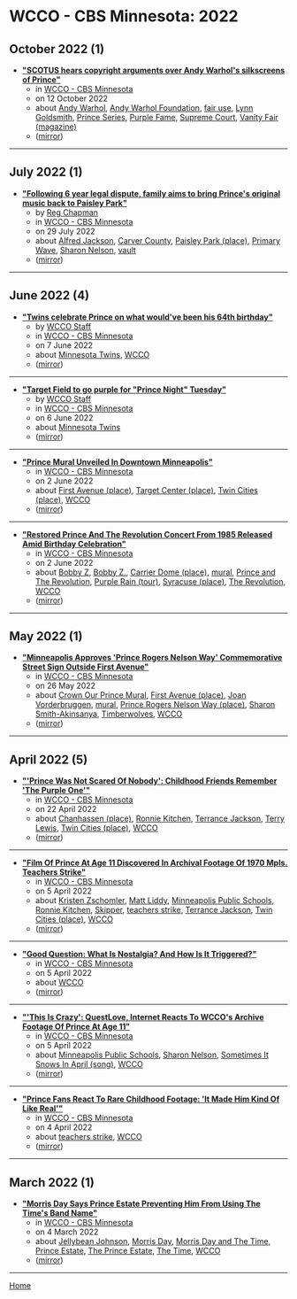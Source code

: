 # WCCO - CBS Minnesota: 2022

## October 2022 (1)

 - [**"SCOTUS hears copyright arguments over Andy Warhol's silkscreens of Prince"**](https://www.cbsnews.com/minnesota/news/scotus-hears-copyright-arguments-over-andy-warhols-silkscreens-of-prince/)
    - in [WCCO - CBS Minnesota](../../../publications/u-z/wcco-cbs-minnesota/index.md)
    - on 12 October 2022
    - about [Andy Warhol](../../../topics/andy-warhol/index.md), [Andy Warhol Foundation](../../../topics/andy-warhol-foundation/index.md), [fair use](../../../topics/fair-use/index.md), [Lynn Goldsmith](../../../topics/lynn-goldsmith/index.md), [Prince Series](../../../topics/prince-series/index.md), [Purple Fame](../../../topics/purple-fame/index.md), [Supreme Court](../../../topics/supreme-court/index.md), [Vanity Fair (magazine)](../../../topics/magazine/vanity-fair/index.md)
    - ([mirror](https://web.archive.org/web/*/https://www.cbsnews.com/minnesota/news/scotus-hears-copyright-arguments-over-andy-warhols-silkscreens-of-prince/))

----

## July 2022 (1)

 - [**"Following 6 year legal dispute, family aims to bring Prince's original music back to Paisley Park"**](https://www.cbsnews.com/minnesota/news/following-six-year-legal-dispute-family-aims-to-bring-princes-original-music-back-to-paisley-park/)
    - by [Reg Chapman](../../../authors/reg-chapman/index.md)
    - in [WCCO - CBS Minnesota](../../../publications/u-z/wcco-cbs-minnesota/index.md)
    - on 29 July 2022
    - about [Alfred Jackson](../../../topics/alfred-jackson/index.md), [Carver County](../../../topics/carver-county/index.md), [Paisley Park (place)](../../../topics/place/paisley-park/index.md), [Primary Wave](../../../topics/primary-wave/index.md), [Sharon Nelson](../../../topics/sharon-nelson/index.md), [vault](../../../topics/vault/index.md)
    - ([mirror](https://web.archive.org/web/*/https://www.cbsnews.com/minnesota/news/following-six-year-legal-dispute-family-aims-to-bring-princes-original-music-back-to-paisley-park/))

----

## June 2022 (4)

 - [**"Twins celebrate Prince on what would've been his 64th birthday"**](https://www.cbsnews.com/minnesota/news/twins-celebrate-prince-on-what-wouldve-been-his-64th-birthday/)
    - by [WCCO Staff](../../../authors/wcco-staff/index.md)
    - in [WCCO - CBS Minnesota](../../../publications/u-z/wcco-cbs-minnesota/index.md)
    - on 7 June 2022
    - about [Minnesota Twins](../../../topics/minnesota-twins/index.md), [WCCO](../../../topics/wcco/index.md)
    - ([mirror](https://web.archive.org/web/*/https://www.cbsnews.com/minnesota/news/twins-celebrate-prince-on-what-wouldve-been-his-64th-birthday/))

----

 - [**"Target Field to go purple for "Prince Night" Tuesday"**](https://www.cbsnews.com/minnesota/news/target-field-to-go-purple-for-prince-night-tuesday/)
    - by [WCCO Staff](../../../authors/wcco-staff/index.md)
    - in [WCCO - CBS Minnesota](../../../publications/u-z/wcco-cbs-minnesota/index.md)
    - on 6 June 2022
    - about [Minnesota Twins](../../../topics/minnesota-twins/index.md)
    - ([mirror](https://web.archive.org/web/*/https://www.cbsnews.com/minnesota/news/target-field-to-go-purple-for-prince-night-tuesday/))

----

 - [**"Prince Mural Unveiled In Downtown Minneapolis"**](https://www.cbsnews.com/minnesota/news/prince-mural-downtown-minneapolis/)
    - in [WCCO - CBS Minnesota](../../../publications/u-z/wcco-cbs-minnesota/index.md)
    - on 2 June 2022
    - about [First Avenue (place)](../../../topics/place/first-avenue/index.md), [Target Center (place)](../../../topics/place/target-center/index.md), [Twin Cities (place)](../../../topics/place/twin-cities/index.md), [WCCO](../../../topics/wcco/index.md)
    - ([mirror](https://web.archive.org/web/*/https://www.cbsnews.com/minnesota/news/prince-mural-downtown-minneapolis/))

----

 - [**"Restored Prince And The Revolution Concert From 1985 Released Amid Birthday Celebration"**](https://www.cbsnews.com/minnesota/news/prince-revolution-concert-restored/)
    - in [WCCO - CBS Minnesota](../../../publications/u-z/wcco-cbs-minnesota/index.md)
    - on 2 June 2022
    - about [Bobby Z](../../../topics/bobby-z/index.md), [Bobby Z.](../../../topics/bobby-z/index.md), [Carrier Dome (place)](../../../topics/place/carrier-dome/index.md), [mural](../../../topics/mural/index.md), [Prince and The Revolution](../../../topics/prince-and-the-revolution/index.md), [Purple Rain (tour)](../../../topics/tour/purple-rain/index.md), [Syracuse (place)](../../../topics/place/syracuse/index.md), [The Revolution](../../../topics/the-revolution/index.md), [WCCO](../../../topics/wcco/index.md)
    - ([mirror](https://web.archive.org/web/*/https://www.cbsnews.com/minnesota/news/prince-revolution-concert-restored/))

----

## May 2022 (1)

 - [**"Minneapolis Approves 'Prince Rogers Nelson Way' Commemorative Street Sign Outside First Avenue"**](https://www.cbsnews.com/minnesota/news/minneapolis-approves-prince-rogers-nelson-way-commemorative-street-sign-outside-first-avenue/)
    - in [WCCO - CBS Minnesota](../../../publications/u-z/wcco-cbs-minnesota/index.md)
    - on 26 May 2022
    - about [Crown Our Prince Mural](../../../topics/crown-our-prince-mural/index.md), [First Avenue (place)](../../../topics/place/first-avenue/index.md), [Joan Vorderbruggen](../../../topics/joan-vorderbruggen/index.md), [mural](../../../topics/mural/index.md), [Prince Rogers Nelson Way (place)](../../../topics/place/prince-rogers-nelson-way/index.md), [Sharon Smith-Akinsanya](../../../topics/sharon-smith-akinsanya/index.md), [Timberwolves](../../../topics/timberwolves/index.md), [WCCO](../../../topics/wcco/index.md)
    - ([mirror](https://web.archive.org/web/*/https://www.cbsnews.com/minnesota/news/minneapolis-approves-prince-rogers-nelson-way-commemorative-street-sign-outside-first-avenue/))

----

## April 2022 (5)

 - [**"'Prince Was Not Scared Of Nobody': Childhood Friends Remember 'The Purple One'"**](https://www.cbsnews.com/minnesota/news/prince-friends/)
    - in [WCCO - CBS Minnesota](../../../publications/u-z/wcco-cbs-minnesota/index.md)
    - on 22 April 2022
    - about [Chanhassen (place)](../../../topics/place/chanhassen/index.md), [Ronnie Kitchen](../../../topics/ronnie-kitchen/index.md), [Terrance Jackson](../../../topics/terrance-jackson/index.md), [Terry Lewis](../../../topics/terry-lewis/index.md), [Twin Cities (place)](../../../topics/place/twin-cities/index.md), [WCCO](../../../topics/wcco/index.md)
    - ([mirror](https://web.archive.org/web/*/https://www.cbsnews.com/minnesota/news/prince-friends/))

----

 - [**"Film Of Prince At Age 11 Discovered In Archival Footage Of 1970 Mpls. Teachers Strike"**](https://www.cbsnews.com/minnesota/news/prince-rare-footage-1970/)
    - in [WCCO - CBS Minnesota](../../../publications/u-z/wcco-cbs-minnesota/index.md)
    - on 5 April 2022
    - about [Kristen Zschomler](../../../topics/kristen-zschomler/index.md), [Matt Liddy](../../../topics/matt-liddy/index.md), [Minneapolis Public Schools](../../../topics/minneapolis-public-schools/index.md), [Ronnie Kitchen](../../../topics/ronnie-kitchen/index.md), [Skipper](../../../topics/skipper/index.md), [teachers strike](../../../topics/teachers-strike/index.md), [Terrance Jackson](../../../topics/terrance-jackson/index.md), [Twin Cities (place)](../../../topics/place/twin-cities/index.md), [WCCO](../../../topics/wcco/index.md)
    - ([mirror](https://web.archive.org/web/*/https://www.cbsnews.com/minnesota/news/prince-rare-footage-1970/))

----

 - [**"Good Question: What Is Nostalgia? And How Is It Triggered?"**](https://www.cbsnews.com/minnesota/news/nostalgia-explained-prince/)
    - in [WCCO - CBS Minnesota](../../../publications/u-z/wcco-cbs-minnesota/index.md)
    - on 5 April 2022
    - about [WCCO](../../../topics/wcco/index.md)
    - ([mirror](https://web.archive.org/web/*/https://www.cbsnews.com/minnesota/news/nostalgia-explained-prince/))

----

 - [**"'This Is Crazy': QuestLove, Internet Reacts To WCCO's Archive Footage Of Prince At Age 11"**](https://www.cbsnews.com/minnesota/news/this-is-crazy-questlove-internet-reacts-to-wccos-archive-footage-of-prince-at-age-11/)
    - in [WCCO - CBS Minnesota](../../../publications/u-z/wcco-cbs-minnesota/index.md)
    - on 5 April 2022
    - about [Minneapolis Public Schools](../../../topics/minneapolis-public-schools/index.md), [Sharon Nelson](../../../topics/sharon-nelson/index.md), [Sometimes It Snows In April (song)](../../../topics/song/sometimes-it-snows-in-april/index.md), [WCCO](../../../topics/wcco/index.md)
    - ([mirror](https://web.archive.org/web/*/https://www.cbsnews.com/minnesota/news/this-is-crazy-questlove-internet-reacts-to-wccos-archive-footage-of-prince-at-age-11/))

----

 - [**"Prince Fans React To Rare Childhood Footage: 'It Made Him Kind Of Like Real'"**](https://www.cbsnews.com/minnesota/news/prince-fans-react-to-rare-footage/)
    - in [WCCO - CBS Minnesota](../../../publications/u-z/wcco-cbs-minnesota/index.md)
    - on 4 April 2022
    - about [teachers strike](../../../topics/teachers-strike/index.md), [WCCO](../../../topics/wcco/index.md)
    - ([mirror](https://web.archive.org/web/*/https://www.cbsnews.com/minnesota/news/prince-fans-react-to-rare-footage/))

----

## March 2022 (1)

 - [**"Morris Day Says Prince Estate Preventing Him From Using The Time's Band Name"**](https://www.cbsnews.com/minnesota/news/morris-day-says-prince-estate-preventing-him-from-using-the-times-band-name/)
    - in [WCCO - CBS Minnesota](../../../publications/u-z/wcco-cbs-minnesota/index.md)
    - on 4 March 2022
    - about [Jellybean Johnson](../../../topics/jellybean-johnson/index.md), [Morris Day](../../../topics/morris-day/index.md), [Morris Day and The Time](../../../topics/morris-day-and-the-time/index.md), [Prince Estate](../../../topics/prince-estate/index.md), [The Prince Estate](../../../topics/the-prince-estate/index.md), [The Time](../../../topics/the-time/index.md), [WCCO](../../../topics/wcco/index.md)
    - ([mirror](https://web.archive.org/web/*/https://www.cbsnews.com/minnesota/news/morris-day-says-prince-estate-preventing-him-from-using-the-times-band-name/))

----

[Home](../index.md)
